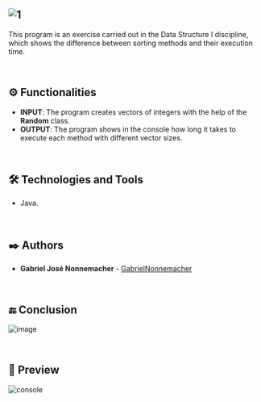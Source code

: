 ![1](https://github.com/user-attachments/assets/2de6e86a-e75d-43f8-a216-e7d94e378596)
----------

This program is an exercise carried out in the Data Structure I discipline, which shows the difference between sorting methods and their execution time.

<br/>

## ⚙️ Functionalities

  * **INPUT**: The program creates vectors of integers with the help of the **Random** class.
  * **OUTPUT**: The program shows in the console how long it takes to execute each method with different vector sizes.

<br/>

## 🛠️ Technologies and Tools

* Java.
  
<br/>

## ✒️ Authors

* **Gabriel José Nonnemacher** - [GabrielNonnemacher](https://github.com/GabrielNonnemacher)

<br/>

## 🔚 Conclusion

![image](https://github.com/user-attachments/assets/459e8dc8-d920-4ccc-ab04-2c2c0c8f3e3e)

<br/>

## 👀 Preview

![console](https://github.com/user-attachments/assets/ba561866-2886-4c4b-a95d-a82d8989d3d3)
